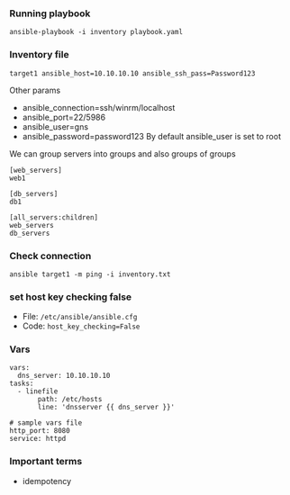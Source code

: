 ### Running playbook
```ansible-playbook -i inventory playbook.yaml```

### 

### Inventory file
```
target1 ansible_host=10.10.10.10 ansible_ssh_pass=Password123
```
Other params
- ansible_connection=ssh/winrm/localhost
- ansible_port=22/5986
- ansible_user=gns
- ansible_password=password123
By default ansible_user is set to root

We can group servers into groups and also groups of groups
```
[web_servers]
web1

[db_servers]
db1

[all_servers:children]
web_servers
db_servers
```

### Check connection
```ansible target1 -m ping -i inventory.txt```

### set host key checking false
- File: ```/etc/ansible/ansible.cfg```
- Code: ```host_key_checking=False```

### Vars
```
vars:
  dns_server: 10.10.10.10
tasks:
  - linefile
       path: /etc/hosts
       line: 'dnsserver {{ dns_server }}'
```
```
# sample vars file
http_port: 8080
service: httpd
```

### Important terms
- idempotency
